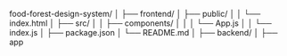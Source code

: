 food-forest-design-system/
│
├── frontend/
│   ├── public/
│   │   └── index.html
│   ├── src/
│   │   ├── components/
│   │   │   └── App.js
│   │   └── index.js
│   ├── package.json
│   └── README.md
│
├── backend/
│   ├── app
